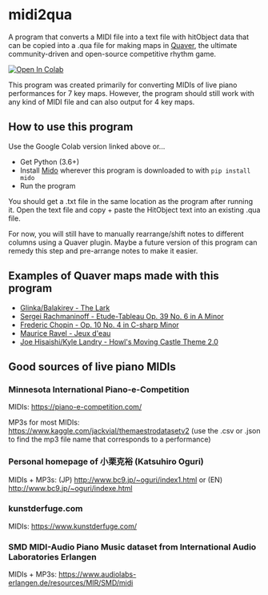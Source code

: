 # midi2qua
A program that converts a MIDI file into a text file with hitObject data that can be copied into a .qua file for making maps in [Quaver](https://github.com/Quaver), the ultimate community-driven and open-source competitive rhythm game.

[![Open In Colab](https://colab.research.google.com/assets/colab-badge.svg)](https://colab.research.google.com/drive/1SxLve_nVwr0tlBcIF47sFrFQb4xJQOZp?usp=sharing)

This program was created primarily for converting MIDIs of live piano performances for 7 key maps. However, the program should still work with any kind of MIDI file and can also output for 4 key maps.

## How to use this program
Use the Google Colab version linked above or...

* Get Python (3.6+)
* Install [Mido](https://mido.readthedocs.io/en/latest/) wherever this program is downloaded to with `pip install mido`
* Run the program

You should get a .txt file in the same location as the program after running it. Open the text file and copy + paste the HitObject text into an existing .qua file.

For now, you will still have to manually rearrange/shift notes to different columns using a Quaver plugin. Maybe a future version of this program can remedy this step and pre-arrange notes to make it easier. 

## Examples of Quaver maps made with this program
- [Glinka/Balakirev - The Lark](https://quavergame.com/mapset/9136)
- [Sergei Rachmaninoff - Etude-Tableau Op. 39 No. 6 in A Minor](https://quavergame.com/mapset/9377)
- [Frederic Chopin - Op. 10 No. 4 in C-sharp Minor](https://quavergame.com/mapset/11405)
- [Maurice Ravel - Jeux d'eau](https://quavergame.com/mapset/11945)
- [Joe Hisaishi/Kyle Landry - Howl's Moving Castle Theme 2.0](https://quavergame.com/mapset/12245)

## Good sources of live piano MIDIs
### Minnesota International Piano-e-Competition
MIDIs: https://piano-e-competition.com/

MP3s for most MIDIs: https://www.kaggle.com/jackvial/themaestrodatasetv2 (use the .csv or .json to find the mp3 file name that corresponds to a performance)
### Personal homepage of 小栗克裕 (Katsuhiro Oguri)
MIDIs + MP3s: (JP) http://www.bc9.jp/~oguri/index1.html or (EN) http://www.bc9.jp/~oguri/indexe.html
### kunstderfuge.com
MIDIs: https://www.kunstderfuge.com/
### SMD MIDI-Audio Piano Music dataset from International Audio Laboratories Erlangen
MIDIs + MP3s: https://www.audiolabs-erlangen.de/resources/MIR/SMD/midi

